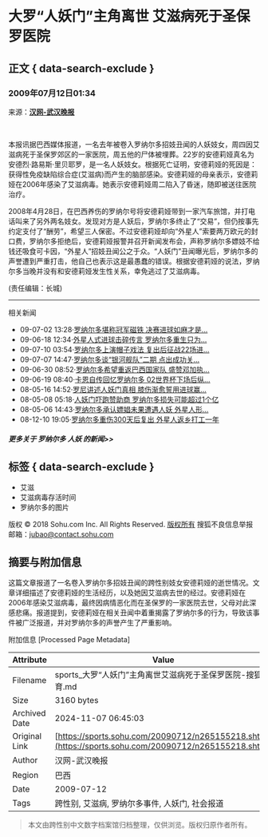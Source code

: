# 大罗“人妖门”主角离世 艾滋病死于圣保罗医院

## 正文 { data-search-exclude }


### 2009年07月12日01:34 

来源：**[汉网-武汉晚报](https://cjmp.cnhan.com/whwb/html/2009-07/12/content_1663376.htm)**

&nbsp;

本报讯据巴西媒体报道，一名去年被卷入罗纳尔多招妓丑闻的人妖妓女，周四因艾滋病死于圣保罗郊区的一家医院，周五他的尸体被埋葬。22岁的安德莉娅真名为安德烈·路易斯·里贝耶罗，是一名人妖妓女。根据死亡证明，安德莉娅的死因是：获得性免疫缺陷综合症(艾滋病)而产生的脑部感染。安德莉娅的母亲表示，安德莉娅在2006年感染了艾滋病毒。她表示安德莉娅周二陷入了昏迷，随即被送往医院治疗。

2008年4月28日，在巴西养伤的罗纳尔号将安德莉娅带到一家汽车旅馆，并打电话叫来了另外两名妓女。发现对方是人妖后，罗纳尔多终止了“交易”，但仍按事先约定支付了“酬劳”，希望三人保密。不过安德莉娅却向“外星人”索要两万欧元的封口费，罗纳尔多拒绝后，安德莉娅报警并召开新闻发布会，声称罗纳尔多嫖妓不给钱还吸食可卡因，“外星人”招妓丑闻公之于众。“人妖门”丑闻曝光后，罗纳尔多的声誉遭到严重打击，他自己也表示这是最愚蠢的错误。根据安德莉娅的说法，罗纳尔多当晚并没有和安德莉娅发生性关系，幸免逃过了艾滋病毒。

(责任编辑：长城)

---

相关新闻
- 09-07-02 13:28·[罗纳尔多堪称冠军磁铁 决赛进球如麻才是...](https://sports.sohu.com/20090702/n264929818.shtml)
- 09-06-18 12:34·[外星人式进球击碎传言 罗纳尔多重生只为...](https://sports.sohu.com/20090618/n264607675.shtml)
- 09-07-10 03:54·[罗纳尔多上演帽子戏法 复出后征战22场进...](https://sports.sohu.com/20090710/n265113007.shtml)
- 09-07-07 14:47·[罗纳尔多谈“银河舰队”二期 点出成功关...](https://sports.sohu.com/20090707/n265048982.shtml)
- 09-06-30 08:52·[罗纳尔多希望重返巴西国家队 盛赞邓加执...](https://sports.sohu.com/20090630/n264859154.shtml)
- 09-06-19 08:40·[卡恩自传回忆罗纳尔多 02世界杯下场后纵...](https://sports.sohu.com/20090619/n264620361.shtml)
- 08-05-16 14:52·[罗尼讲述人妖门真相 膝伤渐愈誓用进球赢...](https://sports.sohu.com/20080516/n256903153.shtml)
- 08-05-08 05:18·[人妖门吓跑赞助商 罗纳尔多损失可能超过1个亿](https://sports.sohu.com/20080508/n256724931.shtml)
- 08-05-06 14:43·[罗纳尔多承认嫖娼未果遭遇人妖 外星人形...](https://sports.sohu.com/20080506/n256694845.shtml)
- 08-12-10 19:05·[罗纳尔多重伤300天后复出 外星人返乡打工一年](https://sports.sohu.com/20081210/n261134768.shtml)

##### 更多关于 **罗纳尔多 人妖** 的新闻>>

## 标签 { data-search-exclude }
- 艾滋
- 艾滋病毒存活时间
- 罗纳尔多的图片

版权 © 2018 Sohu.com Inc. All Rights Reserved. 
[版权所有](https://corp.sohu.com/s2007/copyright/) 
搜狐不良信息举报邮箱：[jubao@contact.sohu.com](mailto:jubao@contact.sohu.com)

## 摘要与附加信息

<!-- tcd_abstract -->
这篇文章报道了一名卷入罗纳尔多招妓丑闻的跨性别妓女安德莉娅的逝世情况。文章详细描述了安德莉娅的生活经历，以及她因艾滋病去世的经过。安德莉娅在2006年感染艾滋病毒，最终因病情恶化而在圣保罗的一家医院去世，父母对此深感悲痛。报道提到，安德莉娅在相关丑闻中着重揭露了罗纳尔多的行为，导致该事件被广泛报道，并对罗纳尔多的声誉产生了严重影响。
<!-- tcd_abstract_end -->

附加信息 [Processed Page Metadata]

| Attribute       | Value                                  |
|-----------------|----------------------------------------|
| Filename        | sports_大罗“人妖门”主角离世艾滋病死于圣保罗医院-搜狐体育.md                             |
| Size            | 3160 bytes                           |
| Archived Date   | 2024-11-07 06:45:03                             |
| Original Link   | [https://sports.sohu.com/20090712/n265155218.shtml](https://sports.sohu.com/20090712/n265155218.shtml)                       |
| Author          | 汉网-武汉晚报                               |
| Region          | 巴西                               |
| Date            | 2009-07-12                                 |
| Tags            | 跨性别, 艾滋病, 罗纳尔多事件, 人妖门, 社会报道                                 |
>
> 本文由跨性别中文数字档案馆归档整理，仅供浏览。版权归原作者所有。
>